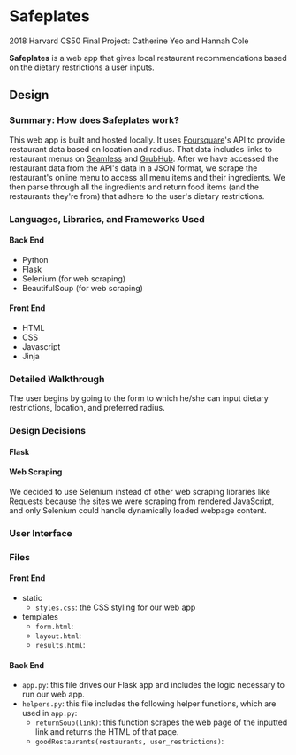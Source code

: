 # Safeplates
2018 Harvard CS50 Final Project: Catherine Yeo and Hannah Cole


**Safeplates** is a web app that gives local restaurant recommendations based on the dietary restrictions a user inputs.

## Design

### Summary: How does Safeplates work?
This web app is built and hosted locally. It uses [Foursquare](https://developer.foursquare.com/)'s API to provide restaurant data based on location and radius. That data includes links to restaurant menus on [Seamless](https://www.seamless.com/) and [GrubHub](https://www.grubhub.com/). After we have accessed the restaurant data from the API's data in a JSON format, we scrape the restaurant's online menu to access all menu items and their ingredients. We then parse through all the ingredients and return food items (and the restaurants they're from) that adhere to the user's dietary restrictions. 

### Languages, Libraries, and Frameworks Used

#### Back End
* Python
* Flask
* Selenium (for web scraping)
* BeautifulSoup (for web scraping)

#### Front End
* HTML
* CSS
* Javascript
* Jinja

### Detailed Walkthrough
The user begins by going to the form to which he/she can input dietary restrictions, location, and preferred radius.

### Design Decisions

#### Flask

#### Web Scraping
We decided to use Selenium instead of other web scraping libraries like Requests because the sites we were scraping from rendered JavaScript, and only Selenium could handle dynamically loaded webpage content.

### User Interface

### Files
#### Front End
* static
  * `styles.css`: the CSS styling for our web app 
* templates
  * `form.html`: 
  * `layout.html`: 
  * `results.html`: 

#### Back End
* `app.py`: this file drives our Flask app and includes the logic necessary to run our web app.
* `helpers.py`: this file includes the following helper functions, which are used in `app.py`:
  * `returnSoup(link)`: this function scrapes the web page of the inputted link and returns the HTML of that page.
  * `goodRestaurants(restaurants, user_restrictions)`: